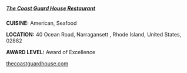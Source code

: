 ##### [The Coast Guard House Restaurant](//thecoastguardhouse.com)
**CUISINE:** American, Seafood

**LOCATION:** 40 Ocean Road, Narragansett , Rhode Island, United States, 02882

**AWARD LEVEL:** Award of Excellence

[thecoastguardhouse.com](//thecoastguardhouse.com)
